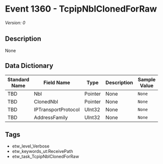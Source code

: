 # Event 1360 - TcpipNblClonedForRaw
###### Version: 0

## Description
None

## Data Dictionary
|Standard Name|Field Name|Type|Description|Sample Value|
|---|---|---|---|---|
|TBD|Nbl|Pointer|None|`None`|
|TBD|ClonedNbl|Pointer|None|`None`|
|TBD|IPTransportProtocol|UInt32|None|`None`|
|TBD|AddressFamily|UInt32|None|`None`|

## Tags
* etw_level_Verbose
* etw_keywords_ut:ReceivePath
* etw_task_TcpipNblClonedForRaw